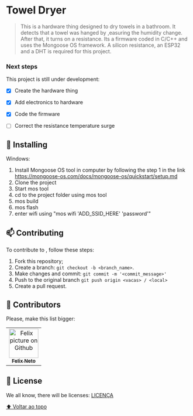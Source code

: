 # Towel Dryer

> This is a hardware thing designed to dry towels in a bathroom. It detects that a towel was hanged by ,easuring the humidity change. After that, it turns on a resistance.
> Its a firmware coded in C/C++ and uses the Mongoose OS framework.
> A silicon resistance, an ESP32 and a DHT is required for this project.

### Next steps

This project is still under development:

- [x] Create the hardware thing 
- [x] Add electronics to hardware
- [x] Code the firmware
- [ ] Correct the resistance temperature surge


## 🚀 Installing <VACAS>

Windows:
1. Install Mongoose OS tool in computer by following the step 1 in the link https://mongoose-os.com/docs/mongoose-os/quickstart/setup.md
2. Clone the project
3. Start mos tool
4. cd to the project folder using mos tool
5. mos build
6. mos flash
7. enter wifi using "mos wifi 'ADD_SSID_HERE' 'password'"

## 📫 Contributing <VACAS>
To contribute to <VACAS>, follow these steps:

1. Fork this repository;
2. Create a branch: `git checkout -b <branch_name>`.
3. Make changes and commit: `git commit -m '<commit_message>'`
4. Push to the original branch `git push origin <vacas> / <local>`
5. Create a pull request.

## 🤝 Contributors

Please, make this list bigger:

<table>
  <tr>
    <td align="center">
      <a href="#">
        <img src="https://avatars.githubusercontent.com/u/39321694?v=4" width="80px;" alt="Felix picture on Github"/><br>
        <sub>
          <b>Felix Neto</b>
        </sub>
      </a>
    </td>
  </tr>
</table>



## 📝 License

We all know, there will be licenses: [LICENÇA](LICENSE)

[⬆ Voltar ao topo](#VACAS)<br>